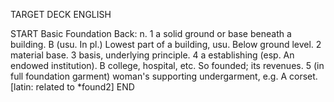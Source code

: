 TARGET DECK
ENGLISH

START
Basic
Foundation
Back: n. 1 a solid ground or base beneath a building. B (usu. In pl.) Lowest part of a building, usu. Below ground level. 2 material base. 3 basis, underlying principle. 4 a establishing (esp. An endowed institution). B college, hospital, etc. So founded; its revenues. 5 (in full foundation garment) woman's supporting undergarment, e.g. A corset. [latin: related to *found2]
END
